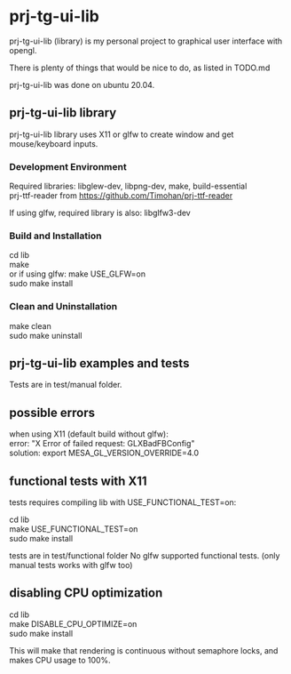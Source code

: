 # prj-tg-ui-lib

prj-tg-ui-lib (library) is my personal project to graphical user interface with opengl.

There is plenty of things that would be nice to do, as listed in TODO.md

prj-tg-ui-lib was done on ubuntu 20.04.

## prj-tg-ui-lib library

prj-tg-ui-lib library uses X11 or glfw to create window and get mouse/keyboard inputs.

### Development Environment

Required libraries: libglew-dev, libpng-dev, make, build-essential  
prj-ttf-reader from https://github.com/Timohan/prj-ttf-reader

If using glfw, required library is also: libglfw3-dev

### Build and Installation

cd lib  
make  
or if using glfw: make USE_GLFW=on  
sudo make install

### Clean and Uninstallation

make clean  
sudo make uninstall

## prj-tg-ui-lib examples and tests

Tests are in test/manual folder.

## possible errors

when using X11 (default build without glfw):  
error: "X Error of failed request: GLXBadFBConfig"  
solution: export MESA_GL_VERSION_OVERRIDE=4.0  

## functional tests with X11

tests requires compiling lib with USE_FUNCTIONAL_TEST=on:

cd lib  
make USE_FUNCTIONAL_TEST=on  
sudo make install

tests are in test/functional folder
No glfw supported functional tests. (only manual tests works with glfw too)

## disabling CPU optimization
cd lib  
make DISABLE_CPU_OPTIMIZE=on  
sudo make install  

This will make that rendering is continuous without semaphore locks, and makes CPU usage to 100%.